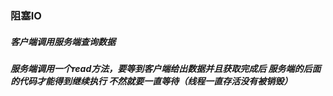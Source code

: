 ### 阻塞IO
##### 客户端调用服务端查询数据 
##### 服务端调用一个read方法，要等到客户端给出数据并且获取完成后 服务端的后面的代码才能得到继续执行 不然就要一直等待（线程一直存活没有被销毁）